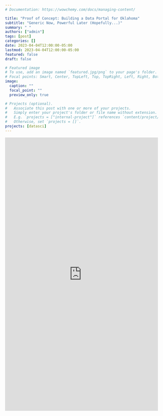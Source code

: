 ```yaml
---
# Documentation: https://wowchemy.com/docs/managing-content/

title: "Proof of Concept: Building a Data Portal for Oklahoma"
subtitle: "Generic Now, Powerful Later (Hopefully...)"
summary: " "
authors: ["admin"]
tags: [post]
categories: []
date: 2023-04-04T12:00:00-05:00
lastmod: 2023-04-04T12:00:00-05:00
featured: false
draft: false

# Featured image
# To use, add an image named `featured.jpg/png` to your page's folder.
# Focal points: Smart, Center, TopLeft, Top, TopRight, Left, Right, BottomLeft, Bottom, BottomRight.
image:
  caption: ""
  focal_point: ""
  preview_only: true

# Projects (optional).
#   Associate this post with one or more of your projects.
#   Simply enter your project's folder or file name without extension.
#   E.g. `projects = ["internal-project"]` references `content/project/deep-learning/index.md`.
#   Otherwise, set `projects = []`.
projects: [datasci]
---
```


<iframe height="900" width="100%" frameborder="no" src="https://vanleuven.shinyapps.io/dashboard/"> </iframe>
